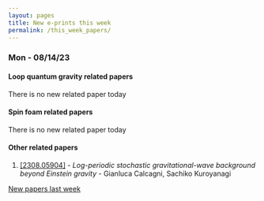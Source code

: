```yaml
---
layout: pages
title: New e-prints this week
permalink: /this_week_papers/
---
```




### Mon - 08/14/23

#### Loop quantum gravity related papers

There is no new related paper today 

#### Spin foam related papers

There is no new related paper today 



#### Other related papers

1. [[2308.05904]](https://arxiv.org/abs/2308.05904) - *Log-periodic stochastic gravitational-wave background beyond Einstein  gravity* - Gianluca Calcagni, Sachiko Kuroyanagi






[New papers last week]({{site.url}}/archived/weekly/pre-prints/2023/08/14/archived_weekly_papers.html)